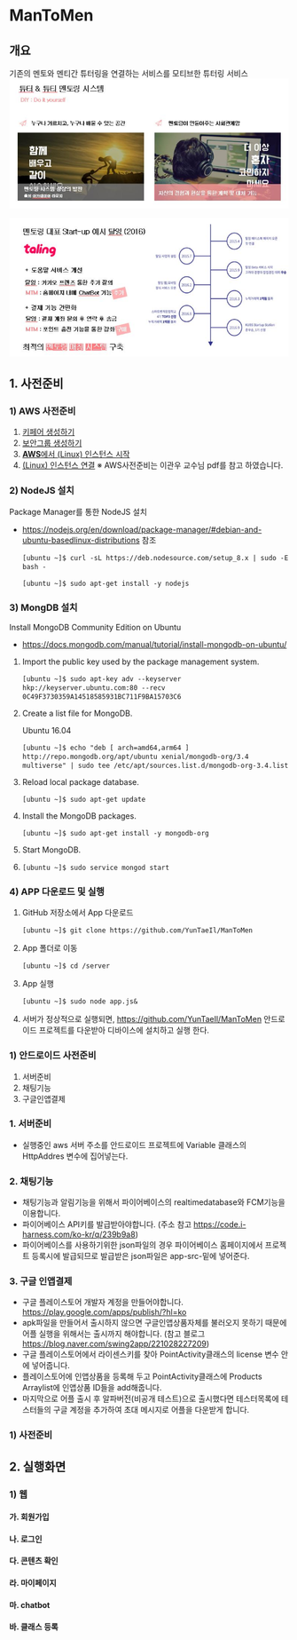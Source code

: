 # ManToMen
## 개요
기존의 멘토와 멘티간 튜터링을 연결하는 서비스를 모티브한 튜터링 서비스
![info1](./doc/info1.JPG)


![info2](./doc/info2.JPG)

## 1. 사전준비
### 1) AWS 사전준비
1. [키페어 생성하기](./doc/create_keypair.pdf)
2. [보안그룹 생성하기](./doc/create_security_group.pdf)
3. [**AWS**에서 (Linux) 인스턴스 시작](./doc/launch_instance.md)
4. [(Linux) 인스턴스 연결](./doc/connectingToInstance.pdf)
※ AWS사전준비는 이관우 교수님 pdf를 참고 하였습니다.


### 2) NodeJS 설치
Package Manager를 통한 NodeJS 설치

- https://nodejs.org/en/download/package-manager/#debian-and-ubuntu-basedlinux-distributions
참조

  ```
  [ubuntu ~]$ curl -sL https://deb.nodesource.com/setup_8.x | sudo -E bash -
  ```

  ```
  [ubuntu ~]$ sudo apt-get install -y nodejs
  ```
### 3) MongDB 설치
Install MongoDB Community Edition on Ubuntu

- https://docs.mongodb.com/manual/tutorial/install-mongodb-on-ubuntu/

1. Import the public key used by the package management system.

	```
	[ubuntu ~]$ sudo apt-key adv --keyserver hkp://keyserver.ubuntu.com:80 --recv 0C49F3730359A14518585931BC711F9BA15703C6
	```

2. Create a list file for MongoDB.

	Ubuntu 16.04

	```
	[ubuntu ~]$ echo "deb [ arch=amd64,arm64 ] http://repo.mongodb.org/apt/ubuntu xenial/mongodb-org/3.4 multiverse" | sudo tee /etc/apt/sources.list.d/mongodb-org-3.4.list
	```
	
3. Reload local package database.

	```
	[ubuntu ~]$ sudo apt-get update
	```
	
4. Install the MongoDB packages.

	```
	[ubuntu ~]$ sudo apt-get install -y mongodb-org
	```

5. Start MongoDB.
6. 
	```
	[ubuntu ~]$ sudo service mongod start
	```
### 4) APP 다운로드 및 실행
1. GitHub 저장소에서 App 다운로드

	```
	[ubuntu ~]$ git clone https://github.com/YunTaeIl/ManToMen
	```

2. App 폴더로 이동

	```
	[ubuntu ~]$ cd /server
	```

3. App 실행

	```
	[ubuntu ~]$ sudo node app.js&
	```

4. 서버가 정상적으로 실행되면, https://github.com/YunTaeIl/ManToMen 안드로이드 프로젝트를 다운받아 디바이스에 설치하고 실행 한다.

### 1) 안드로이드 사전준비
  1. 서버준비 
  2. 채팅기능
  3. 구글인앱결제

### 1. 서버준비
  - 실행중인 aws 서버 주소를 안드로이드 프로젝트에 Variable 클래스의 HttpAddres 변수에 집어넣는다.
  
### 2. 채팅기능
  - 채팅기능과 알림기능을 위해서 파이어베이스의 realtimedatabase와 FCM기능을 이용합니다.
  - 파이어베이스 API키를 발급받아야합니다. (주소 참고 https://code.i-harness.com/ko-kr/q/239b9a8)
  - 파이어베이스를 사용하기위한 json파일의 경우 파이어베이스 홈페이지에서 프로젝트 등록시에 발급되므로 발급받은 json파일은 app-src-밑에 넣어준다.
  
### 3. 구글 인앱결제
  - 구글 플레이스토어 개발자 계정을 만들어야합니다. https://play.google.com/apps/publish/?hl=ko 
  - apk파일을 만들어서 출시하지 않으면 구글인앱상품자체를 불러오지 못하기 때문에 어플 실행을 위해서는 출시까지 해야합니다. (참고 블로그 https://blog.naver.com/swing2app/221028227209)
  - 구글 플레이스토어에서 라이센스키를 찾아 PointActivity클래스의 license 변수 안에 넣어줍니다.
  - 플레이스토어에 인앱상품을 등록해 두고 PointActivity클래스에 Products Arraylist에 인앱상품 ID들을 add해줍니다.
  - 마지막으로 어플 출시 후 알파버전(비공개 테스트)으로 출시했다면 테스터목록에 테스터들의 구글 계정을 추가하여 초대 메시지로 어플을 다운받게 합니다.


### 1)  사전준비


## 2. 실행화면
### 1) 웹

#### 가. 회원가입

#### 나. 로그인


#### 다. 콘텐츠 확인


#### 라. 마이페이지


#### 마. chatbot


#### 바. 클래스 등록

